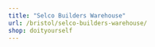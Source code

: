 ```yaml
---
title: "Selco Builders Warehouse"
url: /bristol/selco-builders-warehouse/
shop: doityourself
---
```

